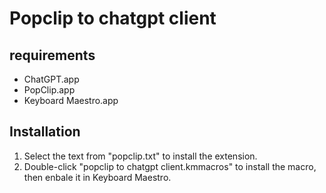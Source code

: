 # Popclip to chatgpt client

## requirements

- ChatGPT.app
- PopClip.app
- Keyboard Maestro.app

## Installation

1. Select the text from "popclip.txt" to install the extension.
2. Double-click "popclip to chatgpt client.kmmacros" to install the macro, then enbale it in Keyboard Maestro.
